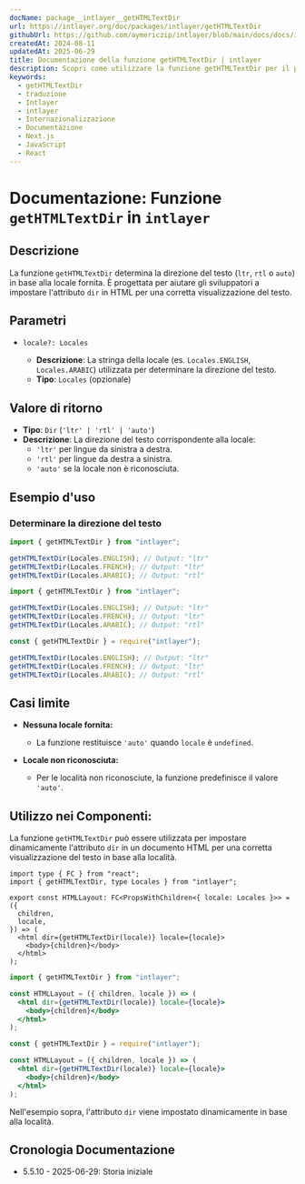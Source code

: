 ```yaml
---
docName: package__intlayer__getHTMLTextDir
url: https://intlayer.org/doc/packages/intlayer/getHTMLTextDir
githubUrl: https://github.com/aymericzip/intlayer/blob/main/docs/docs/it/packages/intlayer/getHTMLTextDir.md
createdAt: 2024-08-11
updatedAt: 2025-06-29
title: Documentazione della funzione getHTMLTextDir | intlayer
description: Scopri come utilizzare la funzione getHTMLTextDir per il pacchetto intlayer
keywords:
  - getHTMLTextDir
  - traduzione
  - Intlayer
  - intlayer
  - Internazionalizzazione
  - Documentazione
  - Next.js
  - JavaScript
  - React
---
```


# Documentazione: Funzione `getHTMLTextDir` in `intlayer`

## Descrizione

La funzione `getHTMLTextDir` determina la direzione del testo (`ltr`, `rtl` o `auto`) in base alla locale fornita. È progettata per aiutare gli sviluppatori a impostare l'attributo `dir` in HTML per una corretta visualizzazione del testo.

## Parametri

- `locale?: Locales`

  - **Descrizione**: La stringa della locale (es. `Locales.ENGLISH`, `Locales.ARABIC`) utilizzata per determinare la direzione del testo.
  - **Tipo**: `Locales` (opzionale)

## Valore di ritorno

- **Tipo**: `Dir` (`'ltr' | 'rtl' | 'auto'`)
- **Descrizione**: La direzione del testo corrispondente alla locale:
  - `'ltr'` per lingue da sinistra a destra.
  - `'rtl'` per lingue da destra a sinistra.
  - `'auto'` se la locale non è riconosciuta.

## Esempio d'uso

### Determinare la direzione del testo

```typescript codeFormat="typescript"
import { getHTMLTextDir } from "intlayer";

getHTMLTextDir(Locales.ENGLISH); // Output: "ltr"
getHTMLTextDir(Locales.FRENCH); // Output: "ltr"
getHTMLTextDir(Locales.ARABIC); // Output: "rtl"
```

```javascript codeFormat="esm"
import { getHTMLTextDir } from "intlayer";

getHTMLTextDir(Locales.ENGLISH); // Output: "ltr"
getHTMLTextDir(Locales.FRENCH); // Output: "ltr"
getHTMLTextDir(Locales.ARABIC); // Output: "rtl"
```

```javascript codeFormat="commonjs"
const { getHTMLTextDir } = require("intlayer");

getHTMLTextDir(Locales.ENGLISH); // Output: "ltr"
getHTMLTextDir(Locales.FRENCH); // Output: "ltr"
getHTMLTextDir(Locales.ARABIC); // Output: "rtl"
```

## Casi limite

- **Nessuna locale fornita:**

  - La funzione restituisce `'auto'` quando `locale` è `undefined`.

- **Locale non riconosciuta:**
  - Per le località non riconosciute, la funzione predefinisce il valore `'auto'`.

## Utilizzo nei Componenti:

La funzione `getHTMLTextDir` può essere utilizzata per impostare dinamicamente l'attributo `dir` in un documento HTML per una corretta visualizzazione del testo in base alla località.

```tsx codeFormat="typescript"
import type { FC } from "react";
import { getHTMLTextDir, type Locales } from "intlayer";

export const HTMLLayout: FC<PropsWithChildren<{ locale: Locales }>> = ({
  children,
  locale,
}) => (
  <html dir={getHTMLTextDir(locale)} locale={locale}>
    <body>{children}</body>
  </html>
);
```

```jsx codeFormat="esm"
import { getHTMLTextDir } from "intlayer";

const HTMLLayout = ({ children, locale }) => (
  <html dir={getHTMLTextDir(locale)} locale={locale}>
    <body>{children}</body>
  </html>
);
```

```jsx codeFormat="commonjs"
const { getHTMLTextDir } = require("intlayer");

const HTMLLayout = ({ children, locale }) => (
  <html dir={getHTMLTextDir(locale)} locale={locale}>
    <body>{children}</body>
  </html>
);
```

Nell'esempio sopra, l'attributo `dir` viene impostato dinamicamente in base alla località.

## Cronologia Documentazione

- 5.5.10 - 2025-06-29: Storia iniziale

